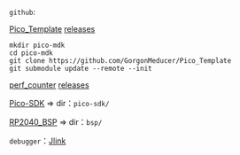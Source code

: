 `github`: 

[Pico_Template](https://github.com/GorgonMeducer/Pico_Template) [releases](https://github.com/GorgonMeducer/Pico_Template/releases) 

```
mkdir pico-mdk
cd pico-mdk
git clone https://github.com/GorgonMeducer/Pico_Template
git submodule update --remote --init
```

[perf_counter](https://github.com/GorgonMeducer/perf_counter)  [releases](https://github.com/GorgonMeducer/perf_counter/releases) 

[Pico-SDK](https://github.com/raspberrypi/pico-sdk/releases) => dir：`pico-sdk/`

[RP2040_BSP](https://github.com/GorgonMeducer/RP2040_BSP) => dir：`bsp/`

`debugger`：[Jlink](https://wiki.segger.com/Raspberry_Pi_Pico) 





